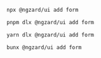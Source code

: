 ```bash tab="npm" copyButton
npx @ngzard/ui add form
```

```bash tab="pnpm"
pnpm dlx @ngzard/ui add form
```

```bash tab="yarn"
yarn dlx @ngzard/ui add form
```

```bash tab="bun"
bunx @ngzard/ui add form
```